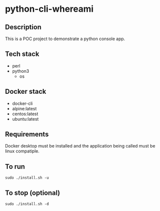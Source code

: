 # python-cli-whereami

## Description
This is a POC project to demonstrate
a python console app.

## Tech stack
- perl
- python3
  - os

## Docker stack
- docker-cli
- alpine:latest
- centos:latest
- ubuntu:latest

## Requirements
Docker desktop must be installed and the application
being called must be linux compatiple.

## To run
```sudo ./install.sh -u```

## To stop (optional)
```sudo ./install.sh -d```
